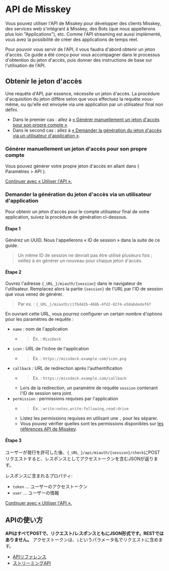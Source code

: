 # API de Misskey

Vous pouvez utiliser l'API de Misskey pour développer des clients Misskey, des services web s'intégrant à Misskey, des Bots (que nous appellerons plus loin "Applications"), etc. Comme l'API streaming est aussi implémenté, vous avez la possibilité de créer des applications de temps réel.

Pour pouvoir vous servir de l'API, il vous faudra d'abord obtenir un jeton d'accès. Ce guide a été conçu pour vous accompagner dans le processus d'obtention du jeton d'accès, puis donner des instructions de base sur l'utilisation de l'API.

## Obtenir le jeton d'accès
Une requête d'API, par essence, nécessite un jeton d'accès. La procédure d'acquisition du jeton diffère selon que vous effectuez la requête vous-même, ou qu'elle est envoyée via une application par un utilisateur final non défini.

* Dans le premier cas : allez à [« Générer manuellement un jeton d'accès pour son propre compte »](#自分自身のアクセストークンを手動発行する).
* Dans le second cas : allez à [« Demander la génération du jeton d'accès via un utilisateur d'application »](#アプリケーション利用者にアクセストークンの発行をリクエストする).

### Générer manuellement un jeton d'accès pour son propre compte
Vous pouvez générer votre propre jeton d'accès en allant dans { Paramètres > API }.

[Continuer avec « Utiliser l'API ».](#APIの使い方)

### Demander la génération du jeton d'accès via un utilisateur d'application
Pour obtenir un jeton d'accès pour le compte utilisateur final de votre application, suivez la procédure de génération ci-dessous.

#### Étape 1

Générez un UUID. Nous l'appellerons « ID de session » dans la suite de ce guide.

> Un même ID de session ne devrait pas être utilisé plusieurs fois ; veillez à en générer un nouveau pour chaque jeton d'accès.

#### Étape 2

Ouvrez l'adresse `{_URL_}/miauth/{session}` dans le navigateur de l'utilisateur. Remplacez alors la partie `{session}` de l'URL par l'ID de session que vous venez de générer.
> Par ex. : `{_URL_}/miauth/c1f6d42b-468b-4fd2-8274-e58abdedef6f`

En ouvrant cette URL, vous pourrez configurer un certain nombre d'options pour les paramètres de requête :
* `name` :  nom de l'application
    * > Ex. : `MissDeck`
* `icon` :  URL de l'icône de l'application
    * > Ex. : `https://missdeck.example.com/icon.png`
* `callback` :  URL de redirection après l'authentification
    * > Ex. : `https://missdeck.example.com/callback`
    * Lors de la redirection, un paramètre de requête `session` contenant l'ID de session sera joint.
* `permission` :  permissions requises par l'application
    * > Ex. : `write:notes,write:following,read:drive`
    * Listez les permissions requises en utilisant une `,` pour les séparer.
    * Vous pouvez vérifier quelles sont les permissions disponibles sur [les références API de Misskey](/api-doc).

#### Étape 3
ユーザーが発行を許可した後、`{_URL_}/api/miauth/{session}/check`にPOSTリクエストすると、レスポンスとしてアクセストークンを含むJSONが返ります。

レスポンスに含まれるプロパティ:
* `token` ... ユーザーのアクセストークン
* `user` ... ユーザーの情報

[Continuer avec « Utiliser l'API ».](#APIの使い方)

## APIの使い方
**APIはすべてPOSTで、リクエスト/レスポンスともにJSON形式です。RESTではありません。** アクセストークンは、`i`というパラメータ名でリクエストに含めます。

* [APIリファレンス](/api-doc)
* [ストリーミングAPI](./stream)

